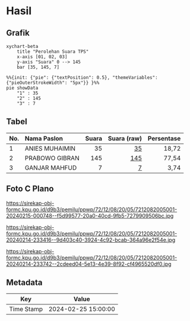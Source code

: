 # Hasil

## Grafik

```mermaid
xychart-beta
    title "Perolehan Suara TPS"
    x-axis [01, 02, 03]
    y-axis "Suara" 0 --> 145
    bar [35, 145, 7]
```

```mermaid
%%{init: {"pie": {"textPosition": 0.5}, "themeVariables": {"pieOuterStrokeWidth": "5px"}} }%%
pie showData
    "1" : 35
    "2" : 145
    "3" : 7
```

## Tabel

| No. | Nama Paslon    | Suara | Suara (raw) | Persentase |
|:--- |:-------------- | -----:| -----------:| ----------:|
| 1   | ANIES MUHAIMIN | 35    | [35][p-1]   | 18,72      |
| 2   | PRABOWO GIBRAN | 145   | [145][p-2]  | 77,54      |
| 3   | GANJAR MAHFUD  | 7     | [7][p-3]    | 3,74       |


[p-1]: https://github.com/gigit-pemilu/pemilu-2024-72-sulawesi-tengah/blob/main/pilpres/hitung-suara/sub/72-sulawesi-tengah/sub/12-morowali-utara/sub/08-bungku-utara/sub/2005-uewajo/sub/001-tps/sub/paslon-1.txt
[p-2]: https://github.com/gigit-pemilu/pemilu-2024-72-sulawesi-tengah/blob/main/pilpres/hitung-suara/sub/72-sulawesi-tengah/sub/12-morowali-utara/sub/08-bungku-utara/sub/2005-uewajo/sub/001-tps/sub/paslon-2.txt
[p-3]: https://github.com/gigit-pemilu/pemilu-2024-72-sulawesi-tengah/blob/main/pilpres/hitung-suara/sub/72-sulawesi-tengah/sub/12-morowali-utara/sub/08-bungku-utara/sub/2005-uewajo/sub/001-tps/sub/paslon-3.txt

## Foto C Plano

https://sirekap-obj-formc.kpu.go.id/d9b3/pemilu/ppwp/72/12/08/20/05/7212082005001-20240215-000748--f5d99577-20a0-40cd-9fb5-7279909506bc.jpg

https://sirekap-obj-formc.kpu.go.id/d9b3/pemilu/ppwp/72/12/08/20/05/7212082005001-20240214-233416--9d403c40-3924-4c92-bcab-364a96e2f54e.jpg

https://sirekap-obj-formc.kpu.go.id/d9b3/pemilu/ppwp/72/12/08/20/05/7212082005001-20240214-233742--2cdeed04-5e13-4e39-8f92-cf4965520df0.jpg


## Metadata

| Key        | Value               |
| ---------- | ------------------- |
| Time Stamp | 2024-02-25 15:00:00 |



